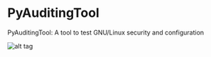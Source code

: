 PyAuditingTool
==============
PyAuditingTool: A tool to test GNU/Linux security and configuration

![alt tag](https://raw.githubusercontent.com/tunelko/PyAuditingTool/master/screenshoots/ssh.png)
